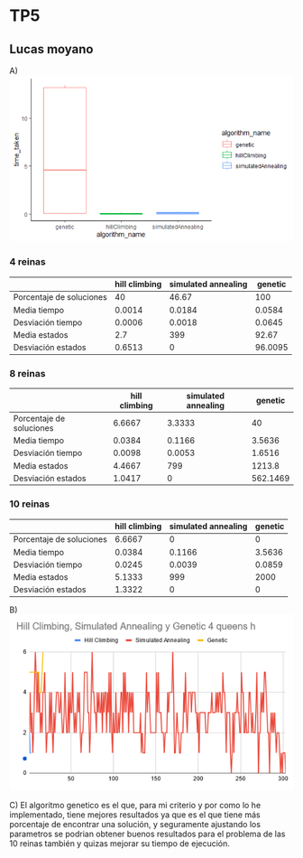 # TP5
## Lucas moyano

A)
![](img/Rboxplot.png)

### 4 reinas
| | hill climbing | simulated annealing | genetic |
|-|-|-|-|
|Porcentaje de soluciones|40|46.67|100|
|Media tiempo|0.0014|0.0184|0.0584|
|Desviación tiempo|0.0006|0.0018|0.0645|
|Media estados|2.7|399|92.67|
|Desviación estados|0.6513|0|96.0095|

### 8 reinas
| | hill climbing | simulated annealing | genetic |
|-|-|-|-|
|Porcentaje de soluciones|6.6667|3.3333|40|
|Media tiempo|0.0384|0.1166|3.5636|
|Desviación tiempo|0.0098|0.0053|1.6516|
|Media estados|4.4667|799|1213.8|
|Desviación estados|1.0417|0|562.1469|

### 10 reinas
| | hill climbing | simulated annealing | genetic |
|-|-|-|-|
|Porcentaje de soluciones|6.6667|0|0|
|Media tiempo|0.0384|0.1166|3.5636|
|Desviación tiempo|0.0245|0.0039|0.0859|
|Media estados|5.1333|999|2000|
|Desviación estados|1.3322|0|0|

B)
![](img/hFunction.PNG)

C) El algoritmo genetico es el que, para mi criterio y por como lo he implementado, tiene mejores resultados ya que es el que tiene más porcentaje de encontrar una solución, y seguramente ajustando los parametros se podrian obtener buenos resultados para el problema de las 10 reinas también y quizas mejorar su tiempo de ejecución.